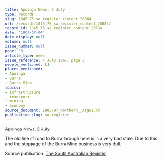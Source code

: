 ```yaml
---
title: Apoinga News, 2 July
type: records
slug: 1845_76_sa_register_content_20884
url: /records/1845_76_sa_register_content_20884/
record_id: 1845_76_sa_register_content_20884
date: '1867-07-04'
date_display: null
volume: null
issue_number: null
page: '3'
article_type: news
issue_reference: 4 July 1867, page 3
people_mentioned: []
places_mentioned:
- Apoinga
- Burra
- Burra Mine
topics:
- infrastructure
- transport
- mining
- economy
source_document: 1985-87_Northern__Argus.md
publication_slug: sa-register
---
```


Apoinga News, 2 July

The old line of road to Burra through here is in a very bad state.  Due to this and the stoppage of the Burra Mine business is very dull.

Source publication: [The South Australian Register](/publications/sa-register/)
